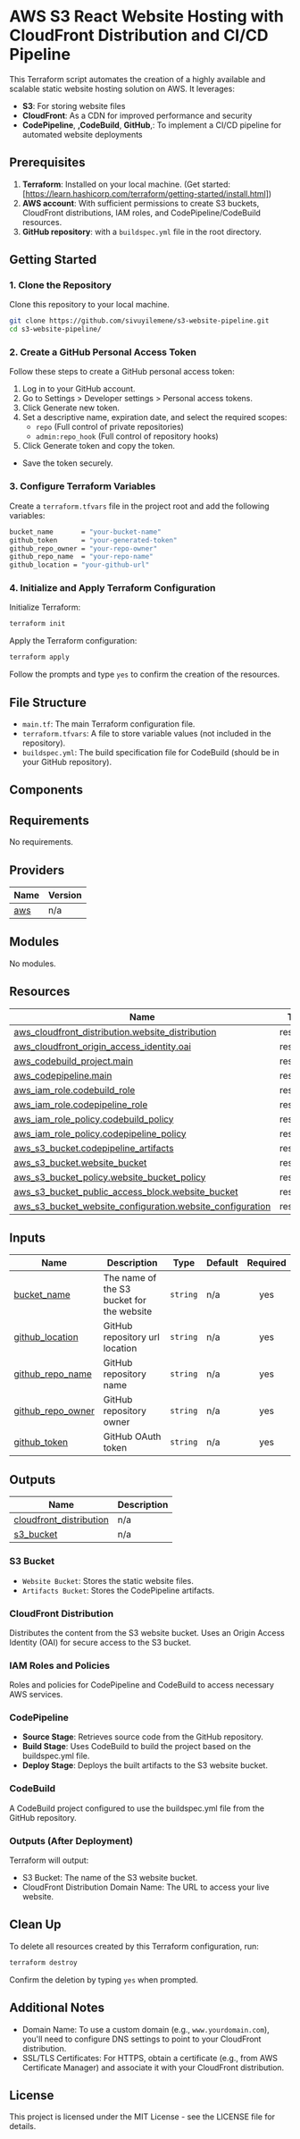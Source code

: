 # AWS S3 React Website Hosting with CloudFront Distribution and CI/CD Pipeline

This Terraform script automates the creation of a highly available and scalable static website hosting solution on AWS. It leverages:

- **S3**: For storing website files
- **CloudFront**: As a CDN for improved performance and security
- **CodePipeline**, **,CodeBuild**, **GitHub**,: To implement a CI/CD pipeline for automated website deployments

## Prerequisites

1. **Terraform**: Installed on your local machine. (Get started: [https://learn.hashicorp.com/terraform/getting-started/install.html])
2. **AWS account**:  With sufficient permissions to create S3 buckets, CloudFront distributions, IAM roles, and CodePipeline/CodeBuild resources.
3. **GitHub repository**:  with a `buildspec.yml` file in the root directory.

## Getting Started

### 1. Clone the Repository

Clone this repository to your local machine.

```bash
git clone https://github.com/sivuyilemene/s3-website-pipeline.git
cd s3-website-pipeline/
```

### 2. Create a GitHub Personal Access Token

Follow these steps to create a GitHub personal access token:

1. Log in to your GitHub account.
2. Go to Settings > Developer settings > Personal access tokens.
3. Click Generate new token.
4. Set a descriptive name, expiration date, and select the required scopes:
    - `repo` (Full control of private repositories)
    - `admin:repo_hook` (Full control of repository hooks)
5. Click Generate token and copy the token.

- Save the token securely.

### 3. Configure Terraform Variables

Create a `terraform.tfvars` file in the project root and add the following variables:

```bash
bucket_name       = "your-bucket-name"
github_token      = "your-generated-token"
github_repo_owner = "your-repo-owner"
github_repo_name  = "your-repo-name"
github_location = "your-github-url"
```

### 4. Initialize and Apply Terraform Configuration

Initialize Terraform:

```bash
terraform init
```

Apply the Terraform configuration:

```bash
terraform apply
```

Follow the prompts and type `yes` to confirm the creation of the resources.

## File Structure

- `main.tf`: The main Terraform configuration file.
- `terraform.tfvars`: A file to store variable values (not included in the repository).
- `buildspec.yml`: The build specification file for CodeBuild (should be in your GitHub repository).

## Components

<!-- BEGIN_TF_DOCS -->
## Requirements

No requirements.

## Providers

| Name | Version |
|------|---------|
| <a name="provider_aws"></a> [aws](#provider\_aws) | n/a |

## Modules

No modules.

## Resources

| Name | Type |
|------|------|
| [aws_cloudfront_distribution.website_distribution](https://registry.terraform.io/providers/hashicorp/aws/latest/docs/resources/cloudfront_distribution) | resource |
| [aws_cloudfront_origin_access_identity.oai](https://registry.terraform.io/providers/hashicorp/aws/latest/docs/resources/cloudfront_origin_access_identity) | resource |
| [aws_codebuild_project.main](https://registry.terraform.io/providers/hashicorp/aws/latest/docs/resources/codebuild_project) | resource |
| [aws_codepipeline.main](https://registry.terraform.io/providers/hashicorp/aws/latest/docs/resources/codepipeline) | resource |
| [aws_iam_role.codebuild_role](https://registry.terraform.io/providers/hashicorp/aws/latest/docs/resources/iam_role) | resource |
| [aws_iam_role.codepipeline_role](https://registry.terraform.io/providers/hashicorp/aws/latest/docs/resources/iam_role) | resource |
| [aws_iam_role_policy.codebuild_policy](https://registry.terraform.io/providers/hashicorp/aws/latest/docs/resources/iam_role_policy) | resource |
| [aws_iam_role_policy.codepipeline_policy](https://registry.terraform.io/providers/hashicorp/aws/latest/docs/resources/iam_role_policy) | resource |
| [aws_s3_bucket.codepipeline_artifacts](https://registry.terraform.io/providers/hashicorp/aws/latest/docs/resources/s3_bucket) | resource |
| [aws_s3_bucket.website_bucket](https://registry.terraform.io/providers/hashicorp/aws/latest/docs/resources/s3_bucket) | resource |
| [aws_s3_bucket_policy.website_bucket_policy](https://registry.terraform.io/providers/hashicorp/aws/latest/docs/resources/s3_bucket_policy) | resource |
| [aws_s3_bucket_public_access_block.website_bucket](https://registry.terraform.io/providers/hashicorp/aws/latest/docs/resources/s3_bucket_public_access_block) | resource |
| [aws_s3_bucket_website_configuration.website_configuration](https://registry.terraform.io/providers/hashicorp/aws/latest/docs/resources/s3_bucket_website_configuration) | resource |

## Inputs

| Name | Description | Type | Default | Required |
|------|-------------|------|---------|:--------:|
| <a name="input_bucket_name"></a> [bucket\_name](#input\_bucket\_name) | The name of the S3 bucket for the website | `string` | n/a | yes |
| <a name="input_github_location"></a> [github\_location](#input\_github\_location) | GitHub repository url location | `string` | n/a | yes |
| <a name="input_github_repo_name"></a> [github\_repo\_name](#input\_github\_repo\_name) | GitHub repository name | `string` | n/a | yes |
| <a name="input_github_repo_owner"></a> [github\_repo\_owner](#input\_github\_repo\_owner) | GitHub repository owner | `string` | n/a | yes |
| <a name="input_github_token"></a> [github\_token](#input\_github\_token) | GitHub OAuth token | `string` | n/a | yes |

## Outputs

| Name | Description |
|------|-------------|
| <a name="output_cloudfront_distribution"></a> [cloudfront\_distribution](#output\_cloudfront\_distribution) | n/a |
| <a name="output_s3_bucket"></a> [s3\_bucket](#output\_s3\_bucket) | n/a |
<!-- END_TF_DOCS -->

### S3 Bucket

- `Website Bucket`: Stores the static website files.
- `Artifacts Bucket`: Stores the CodePipeline artifacts.

### CloudFront Distribution

Distributes the content from the S3 website bucket.
Uses an Origin Access Identity (OAI) for secure access to the S3 bucket.

### IAM Roles and Policies

Roles and policies for CodePipeline and CodeBuild to access necessary AWS services.

### CodePipeline

- **Source Stage**: Retrieves source code from the GitHub repository.
- **Build Stage**: Uses CodeBuild to build the project based on the buildspec.yml file.
- **Deploy Stage**: Deploys the built artifacts to the S3 website bucket.

### CodeBuild

A CodeBuild project configured to use the buildspec.yml file from the GitHub repository.

### Outputs (After Deployment)

Terraform will output:

- S3 Bucket: The name of the S3 website bucket.
- CloudFront Distribution Domain Name: The URL to access your live website.

## Clean Up

To delete all resources created by this Terraform configuration, run:

```bash
terraform destroy
```

Confirm the deletion by typing `yes` when prompted.

## Additional Notes

- Domain Name: To use a custom domain (e.g., `www.yourdomain.com`), you'll need to configure DNS settings to point to your CloudFront distribution.
- SSL/TLS Certificates: For HTTPS, obtain a certificate (e.g., from AWS Certificate Manager) and associate it with your CloudFront distribution.

## License

This project is licensed under the MIT License - see the LICENSE file for details.

